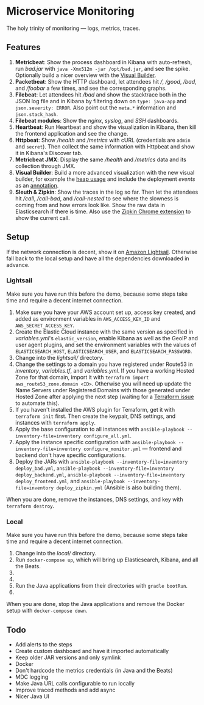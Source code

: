 # Microservice Monitoring

The holy trinity of monitoring — logs, metrics, traces.



## Features

1. **Metricbeat**: Show the process dashboard in Kibana with auto-refresh, run *bad.jar* with `java -Xmx512m -jar /opt/bad.jar`, and see the spike. Optionally build a nicer overview with the [Visual Builder](img/visualbuilder-cpu.png).
2. **Packetbeat**: Show the HTTP dashboard, let attendees hit */*, */good*, */bad*, and */foobar* a few times, and see the corresponding graphs.
3. **Filebeat**: Let attendees hit */bad* and show the stacktrace both in the JSON log file and in Kibana by filtering down on `type: java-app` and `json.severity: ERROR`. Also point out the `meta.*` information and `json.stack_hash`.
4. **Filebeat modules**: Show the *nginx*, *syslog*, and *SSH* dashboards.
5. **Heartbeat**: Run Heartbeat and show the visualization in Kibana, then kill the frontend application and see the change.
6. **Httpbeat**: Show */health* and */metrics* with cURL (credentials are `admin` and `secret`). Then collect the same information with Httpbeat and show it in Kibana's Discover tab.
7. **Metricbeat JMX**: Display the same */health* and */metrics* data and its collection through JMX.
8. **Visual Builder**: Build a more advanced visualization with the new visual builder, for example the [heap usage](img/visualbuilder-heapusage.png) and include the deployment *events* as an [annotation](img/visualbuilder-annotation.png).
9. **Sleuth & Zipkin**: Show the traces in the log so far. Then let the attendees hit */call*, */call-bad*, and */call-nested* to see where the slowness is coming from and how errors look like. Show the raw data in Elasticsearch if there is time.
  Also use the [Zipkin Chrome extension](https://github.com/openzipkin/zipkin-browser-extension) to show the current call.



## Setup

If the network connection is decent, show it on [Amazon Lightsail](https://amazonlightsail.com). Otherwise fall back to the local setup and have all the dependencies downloaded in advance.



### Lightsail

Make sure you have run this before the demo, because some steps take time and require a decent internet connection.

1. Make sure you have your AWS account set up, access key created, and added as environment variables in `AWS_ACCESS_KEY_ID` and `AWS_SECRET_ACCESS_KEY`.
2. Create the Elastic Cloud instance with the same version as specified in *variables.yml*'s `elastic_version`, enable Kibana as well as the GeoIP and user agent plugins, and set the environment variables with the values of `ELASTICSEARCH_HOST`, `ELASTICSEARCH_USER`, and `ELASTICSEARCH_PASSWORD`.
3. Change into the *lightsail/* directory.
4. Change the settings to a domain you have registered under Route53 in *inventory*, *variables.tf*, and *variables.yml*. If you have a working Hosted Zone for that domain, import it with `terraform import aws_route53_zone.domain <ID>`. Otherwise you will need up update the Name Servers under Registered Domains with those generated under Hosted Zone after applying the next step (waiting for a [Terraform issue](https://github.com/terraform-providers/terraform-provider-aws/issues/88) to automate this).
5. If you haven't installed the AWS plugin for Terraform, get it with `terraform init` first. Then create the keypair, DNS settings, and instances with `terraform apply`.
6. Apply the base configuration to all instances with `ansible-playbook --inventory-file=inventory configure_all.yml`.
7. Apply the instance specific configuration with `ansible-playbook --inventory-file=inventory configure_monitor.yml` — frontend and backend don't have specific configurations.
8. Deploy the JARs with `ansible-playbook --inventory-file=inventory deploy_bad.yml`, `ansible-playbook --inventory-file=inventory deploy_backend.yml`, `ansible-playbook --inventory-file=inventory deploy_frontend.yml`, and `ansible-playbook --inventory-file=inventory deploy_zipkin.yml` (Ansible is also building them).

When you are done, remove the instances, DNS settings, and key with `terraform destroy`.



### Local

Make sure you have run this before the demo, because some steps take time and require a decent internet connection.

1. Change into the *local/* directory.
2. Run `docker-compose up`, which will bring up Elasticsearch, Kibana, and all the Beats.
3.
4.
5. Run the Java applications from their directories with `gradle bootRun`.
6.

When you are done, stop the Java applications and remove the Docker setup with `docker-compose down`.



## Todo

* Add alerts to the steps
* Create custom dashboard and have it imported automatically
* Keep older JAR versions and only symlink
* Docker
* Don't hardcode the metrics credentials (in Java and the Beats)
* MDC logging
* Make Java URL calls configurable to run locally
* Improve traced methods and add async
* Nicer Java UI

